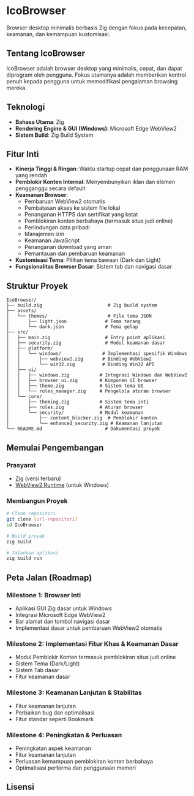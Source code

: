 # IcoBrowser

Browser desktop minimalis berbasis Zig dengan fokus pada kecepatan, keamanan, dan kemampuan kustomisasi.

## Tentang IcoBrowser

IcoBrowser adalah browser desktop yang minimalis, cepat, dan dapat diprogram oleh pengguna. Fokus utamanya adalah memberikan kontrol penuh kepada pengguna untuk memodifikasi pengalaman browsing mereka.

## Teknologi

- **Bahasa Utama**: Zig
- **Rendering Engine & GUI (Windows)**: Microsoft Edge WebView2
- **Sistem Build**: Zig Build System

## Fitur Inti

- **Kinerja Tinggi & Ringan**: Waktu startup cepat dan penggunaan RAM yang rendah
- **Pemblokir Konten Internal**: Menyembunyikan iklan dan elemen pengganggu secara default
- **Keamanan Browser**:
  - Pembaruan WebView2 otomatis
  - Pembatasan akses ke sistem file lokal
  - Penanganan HTTPS dan sertifikat yang ketat
  - Pemblokiran konten berbahaya (termasuk situs judi online)
  - Perlindungan data pribadi
  - Manajemen izin
  - Keamanan JavaScript
  - Penanganan download yang aman
  - Pemantauan dan pembaruan keamanan
- **Kustomisasi Tema**: Pilihan tema bawaan (Dark dan Light)
- **Fungsionalitas Browser Dasar**: Sistem tab dan navigasi dasar

## Struktur Proyek

```
IcoBrowser/
├── build.zig                        # Zig build system
├── assets/
│   └── themes/                      # File tema JSON
│       ├── light.json              # Tema terang
│       └── dark.json               # Tema gelap
├── src/
│   ├── main.zig                    # Entry point aplikasi
│   ├── security.zig                # Modul keamanan dasar
│   ├── platform/
│   │   └── windows/               # Implementasi spesifik Windows
│   │       ├── webview2.zig       # Binding WebView2
│   │       └── win32.zig          # Binding Win32 API
│   ├── ui/
│   │   ├── windows.zig           # Integrasi Windows dan WebView2
│   │   ├── browser_ui.zig        # Komponen UI browser
│   │   ├── theme.zig             # Sistem tema UI
│   │   └── rules_manager.zig     # Pengelola aturan browser
│   └── core/
│       ├── theming.zig           # Sistem tema inti
│       ├── rules.zig             # Aturan browser
│       └── security/             # Modul keamanan
│           ├── content_blocker.zig  # Pemblokir konten
│           └── enhanced_security.zig # Keamanan lanjutan
└── README.md                       # Dokumentasi proyek
```

## Memulai Pengembangan

### Prasyarat

- [Zig](https://ziglang.org/download/) (versi terbaru)
- [WebView2 Runtime](https://developer.microsoft.com/en-us/microsoft-edge/webview2/) (untuk Windows)

### Membangun Proyek

```bash
# Clone repositori
git clone [url-repositori]
cd IcoBrowser

# Build proyek
zig build

# Jalankan aplikasi
zig build run
```

## Peta Jalan (Roadmap)

### Milestone 1: Browser Inti
- Aplikasi GUI Zig dasar untuk Windows
- Integrasi Microsoft Edge WebView2
- Bar alamat dan tombol navigasi dasar
- Implementasi dasar untuk pembaruan WebView2 otomatis

### Milestone 2: Implementasi Fitur Khas & Keamanan Dasar
- Modul Pemblokir Konten termasuk pemblokiran situs judi online
- Sistem Tema (Dark/Light)
- Sistem Tab dasar
- Fitur keamanan dasar

### Milestone 3: Keamanan Lanjutan & Stabilitas
- Fitur keamanan lanjutan
- Perbaikan bug dan optimalisasi
- Fitur standar seperti Bookmark

### Milestone 4: Peningkatan & Perluasan
- Peningkatan aspek keamanan
- Fitur keamanan lanjutan
- Perluasan kemampuan pemblokiran konten berbahaya
- Optimalisasi performa dan penggunaan memori

## Lisensi

